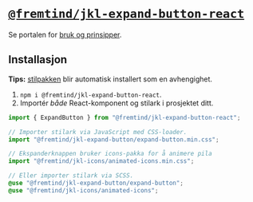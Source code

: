 # [`@fremtind/jkl-expand-button-react`](https://jokul.fremtind.no/komponenter/expandbutton)

Se portalen for [bruk og prinsipper](https://jokul.fremtind.no/komponenter/expandbutton).

## Installasjon

**Tips:** [stilpakken](../expand-button/) blir automatisk installert som en avhengighet.

1. `npm i @fremtind/jkl-expand-button-react`.
2. Importér _både_ React-komponent og stilark i prosjektet ditt.

```js
import { ExpandButton } from "@fremtind/jkl-expand-button-react";

// Importer stilark via JavaScript med CSS-loader.
import "@fremtind/jkl-expand-button/expand-button.min.css";

// Ekspanderknappen bruker icons-pakka for å animere pila
import "@fremtind/jkl-icons/animated-icons.min.css";
```

```scss
// Eller importer stilark via SCSS.
@use "@fremtind/jkl-expand-button/expand-button";
@use "@fremtind/jkl-icons/animated-icons";
```
